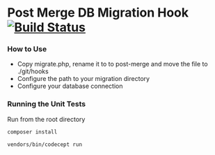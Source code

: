 Post Merge DB Migration Hook [![Build Status](https://travis-ci.org/jackvial/db-migration.svg)](https://travis-ci.org/jackvial/db-migration)
=====================================================================================================================
### How to Use
- Copy migrate.php, rename it to to post-merge and move the file to ./git/hooks
- Configure the path to your migration directory
- Configure your database connection

### Running the Unit Tests
Run from the root directory
```bash 
composer install
```
```bash
vendors/bin/codecept run
```